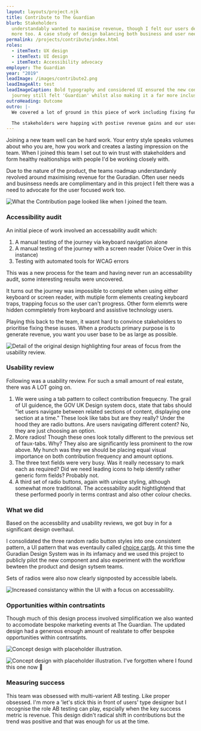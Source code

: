 ```yaml
---
layout: layouts/project.njk
title: Contribute to The Guardian
blurb: Stakeholders
  understandably wanted to maximise revenue, though I felt our users deserved
  more too. A case study of design balancing both business and user needs on The Guardians revenue and Subscriptions team. 
permalink: /projects/contribute/index.html
roles:
  - itemText: UX design
  - itemText: UI design
  - itemText: Accessibility advocacy
employer: The Guardian
year: "2019"
leadImage: /images/contribute2.png
leadImageAlt: test
leadImageCaption: Bold typography and considered UI ensured the new contribution
  journey still felt 'Guardian' whilst also making it a far more inclusive experience.
outroHeading: Outcome
outro: |-
  We covered a lot of ground in this piece of work including fixing fundamental accessabiliy and usability issues, piloting new design sytem components and visually evolving our contrubution journey.

  The stakeholders were happing with postive revenue gains and our users were given a significatnly improved experince. 
---
```


Joining a new team well can be hard work. Your entry style speaks volumes about who you are, how you work and creates a lasting impression on the team. When I joined this team I set out to win trust with stakeholders and form healthy realtionships with people I'd be working closely with.    

Due to the nature of the product, the teams roadmap understandanly revolved around maximising revenue for the Guradian. Often user needs and businsess needs are complimentary and in this project I felt there was a need to advocate for the user focused work too.  

![](/images/the-before.png "What the Contribution page looked like when I joined the team.")

### Accessibility audit

An initial piece of work involved an accessability audit which:

1. A manual testing of the journey via keyboard navigation alone
2. A manual testing of the journey with a screen reader (Voice Over in this instance)
3. Testing with automated tools for WCAG errors

This was a new process for the team and having never run an accessability audit, some interesting results were uncovered. 

It turns out the journey was impossible to complete when using either keyboard or screen reader, with mutiple form elements creating keyboard traps, trapping focus so the user can't progress. Other form elemrts were hidden commpletely from keyboard and assistive technology users. 

Playing this back to the team, it wasnt hard to convince stakeholders to prioritise fixing these isuses. When a products primary purpose is to generate revenue, you want you user base to be as large as possible.

![](/images/breakdown.png "Detail of the original design highlighting four areas of focus from the usability review.")

### Usability review

Following was a usability review. For such a small amount of real estate, there was A LOT going on.

1. We were using a tab pattern to collect contribution frequecny. The grail of UI guidence, the GOV UK Design system docs, state that tabs should "let users navigate between related sections of content, displaying one section at a time." These look like tabs but are they really? Under the hood they are radio buttons. Are users navigating different cotent? No, they are just choosing an option. 
2. More radios! Though these ones look totally different to the previous set of faux-tabs. Why? They also are significantly less prominent to the row above. My hunch was they we should be placing equal visual importance on both contribution frequency and amount options.
3. The three text fields were very busy. Was it really necessary to mark each as required? Did we need leading icons to help identify rather generic form fields? Probably not.
4. A third set of radio buttons, again with unique styling, although somewhat more traditional. The accessability audit hightlightend that these performed poorly in terms contrast and also other colour checks. 

### What we did

Based on the accessbility and usability reviews, we got buy in for a significant design overhaul.

I consolidated the three random radio button styles into one consistent pattern, a UI pattern that was eventaully called <a href="https://guardian.github.io/source/?path=/story/choicecard--single-state-light" target="_blank">choice cards</a>. At this time the Guradian Design System was in its infamacy and we used this project to publicly pilot the new component and also experiment with the workflow bewteen the product and design sytsem teams.

Sets of radios were also now clearly signposted by accessible labels.

![](/images/choice-cards.png "Increased consistancy within the UI with a focus on accessability.")

### Opportunities within contrsatints   

Though much of this design process involved simplification we also wanted to accomodate bespoke marketing events at The Guardian. The updated design had a generous enough amount of realstate to offer bespoke opportunities within contrsatints.

![](/images/earth.jpg "Concept design with placeholder illustration.")

![](/images/free.jpg "Concept design with placeholder illustration. I've forgotten where I found this one now 😬")

### Measuring success   

This team was obsessed with multi-varient AB testing. Like proper obsessed. I'm more a 'let's stick this in  front of users' type designer but I recognise the role AB testing can play, espcially when the key success metric is revenue. This design didn't radical shift in contributions but the trend was positive and that was enough for us at the time.
